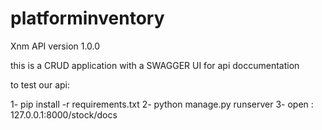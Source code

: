 # platforminventory

Xnm API version 1.0.0

this is a CRUD application with a SWAGGER UI for api doccumentation

to test our api:

1- pip install -r requirements.txt
2- python manage.py runserver
3- open : 127.0.0.1:8000/stock/docs


